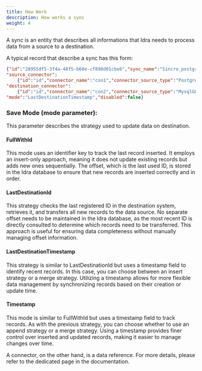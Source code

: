 ```yaml
---
title: How Work
description: How works a sync
weight: 4
---
```


A sync is an entity that describes all informations that Idra needs to process data from a source to a destination.

A typical record that describe a sync has this form:

```json
{"id":"28955df5-3f4a-48f5-b60e-cf898d01cbe6","sync_name":"Sincro_postgres_mysql",
"source_connector":
    {"id":"id","connector_name":"con1","connector_source_type":"PostgresGORM","connection_string":"host=localhost user=postgres password=postgres dbname=school port=5432 sslmode=disable TimeZone=Europe/Rome","database":"","query":"","table":"bimbi","polling_time":60,"timestamp_field":"ts","timestamp_field_format":"","max_record_batch_size":50000,"save_mode":"Insert","start_offset":0,"token":""},
"destination_connector":
    {"id":"id","connector_name":"con2","connector_source_type":"MysqlGORM","connection_string":"root:cacata12@tcp(127.0.0.1:3306)/school?charset=utf8mb4\u0026parseTime=True\u0026loc=Local","database":"school","query":"","table":"bimbi","polling_time":60,"timestamp_field":"ts","timestamp_field_format":"","max_record_batch_size":50000,"save_mode":"Insert","start_offset":0,"token":""},
"mode":"LastDestinationTimestamp","disabled":false}
```

### Save Mode (mode parameter):
This parameter describes the strategy used to update data on destination.

#### FullWithId
This mode uses an identifier key to track the last record inserted. It employs an insert-only approach, meaning it does not update existing records but adds new ones sequentially. The offset, which is the last used ID, is stored in the Idra database to ensure that new records are inserted correctly and in order.
#### LastDestinationId
This strategy checks the last registered ID in the destination system, retrieves it, and transfers all new records to the data source. No separate offset needs to be maintained in the Idra database, as the most recent ID is directly consulted to determine which records need to be transferred. This approach is useful for ensuring data completeness without manually managing offset information.
#### LastDestinationTimestamp
This strategy is similar to LastDestinationId but uses a timestamp field to identify recent records. In this case, you can choose between an insert strategy or a merge strategy. Utilizing a timestamp allows for more flexible data management by synchronizing records based on their creation or update time.
#### Timestamp
This mode is similar to FullWithId but uses a timestamp field to track records. As with the previous strategy, you can choose whether to use an append strategy or a merge strategy. Using a timestamp provides finer control over inserted and updated records, making it easier to manage changes over time.

A connector, on the other hand, is a data reference. For more details, please refer to the dedicated page in the documentation.


